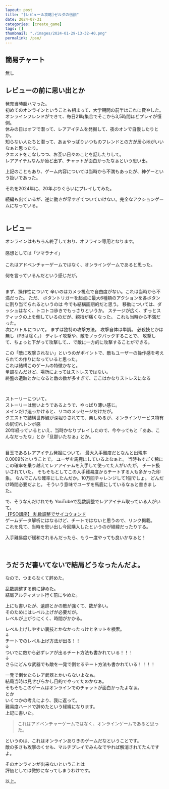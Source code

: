 ```yaml
---
layout: post
title: "[レビュー＆攻略]ゼルダの伝説"
date: 2024-07-31
categories: [create_game]
tags: []
thumbnail: "./images/2024-01-29-13-32-40.png"
permalink: /pso/
---
```


## 簡易チャート  
無し

## レビューの前に思い出とか
発売当時超ハマった。  
初めてのオンラインということも相まって、大学期間の前半はこれに費やした。  
オンラインフレンドができて、毎日21時集合でそこから3,5時間ほどプレイが恒例。  
休みの日はオフで潜って、レアアイテムを発掘して、夜のオンで自慢したりとか。  
知らない人たちと潜って、あぁやっぱりいつものフレンドとの方が居心地がいいなぁと思ったり。  
クエストをこなしつつ、お互い日々のことを話したりして。  
レアアイテムなんか殆ど出ず、チャットが面白かったなぁという思い出。  
  
上記のこともあり、ゲーム内容については当時から不満もあったが、神ゲーという扱いであった。  
  
それを2024年に、20年ぶりぐらいにプレイしてみた。  
  
続編も出ているが、逆に動きが早すぎてついていけない。完全なアクションゲームになっている。  
<br>


## レビュー
オンラインはもちろん終了しており、オフライン専用となります。  
<br>
感想としては「ツマラナイ」  
<br>
これはアドベンチャーゲームではなく、オンラインゲームであると思った。  
  
何を言っているんだという感じだが。  
  
<br>
まず、操作性について  
辛いのはカメラ視点で自由度がない。これは当時から不満だった。  
ただ、  
ボタントリガーを起点に最大6種類のアクションを各ボタンに割り当てられるというのは  
今でも結構画期的だと思う。  
移動については、ダッシュはなく、トコトコ歩きでもっさりというか。  
ステージが広く、ずっとスティックの上を倒しているのだが、親指が痛くなった。    
これも当時から不満だった。  

<br>
次にバトルについて。  
まずは独特の攻撃方法。  
攻撃自体は単調。  
必殺技とかは無し（PBは除く。）
ディレイ攻撃や、敵をノックバックすることで、
攻撃して、ちょっと下がって攻撃して、、で敵に一方的に攻撃することができる。  
  
この「敵に攻撃されない」というのがポイントで、敵もユーザーの操作感を考えられての作りになっていると思った。  
これは結構このゲームの特徴かなと。  
単調なんだけど、場所によってはストレスではない。  
終盤の遺跡とかになると敵の数が多すぎて、ここはかなりストレスになる  

<br>

ストーリーについて。  
ストーリーは無いようであるようで、やっぱり薄い感じ。  
メインだけ追っかけると、リコのメッセージだけだが。  
クエストで結構世界観が深堀りされてて、楽しめるが、オンラインサービス特有の尻切れトンボ感  
20年経っているといえ、当時かなりプレイしたので、今やってもと「ああ、こんなだったな」とか「旦那いたなぁ」とか。  
  
<br>
目玉であるレアアイテム発掘について。  
最大入手難度だとなんと出現率0.0009%ということで。  
ユーザを馬鹿にしているよなぁと。  
当時もすごく稀にこの確率を乗り越えてレアアイテムを入手して使ってた人がいたが。  
チート扱いされていた。  
そもそもとしてこの入手難易度からチートする人も多かった印象。  
なんでこんな確率にしたんだか。10万回チャレンジして1個でしょ。  
どんだけ時間必要だよと。  
そういう意味でユーザを馬鹿にしているなぁと書きました。  
  
で、そうなんだけれでも
YouTubeで乱数調整でレアアイテム取っている人がいて。  
[【PSO講座】 乱数調整でサイコウォンド](https://www.youtube.com/watch?v=eqZd0Qv3YkE)  
ゲームデータ解析にはなるけど、チートではないと思うので、リンク掲載。  
これを見て、当時を思い出し今回購入したというのが経緯だったりする。  
  
入手難易度が緩和されるんだったら、もう一度やっても良いかなぁと！  


<br>

## うだうだ書いてないで結局どうなったんだよ。
なので、つまらなくて辞めた。  
  
乱数調整する前に辞めた。  
結局アルティメット行く前にやめた。  
  
上にも書いたが、遺跡とかの敵が強くて、数が多い。  
そのためにはレベル上げが必要だが。  
レベルが上がりにくく、時間がかかる。  
  
レベル上げしやすい裏技とかなかったっけとネットを検索。  
↓  
チートでのレベル上げ方法が出る！！  
↓  
ついでに敵から必ずレアが出るチート方法も書かれている！！！  
↓  
さらにどんな武器でも敵を一発で倒せるチート方法も書かれている！！！！  
  
一発で倒せたらレア武器とかいらないよなぁ。  
結局当時は見せびらかし目的でやってたのかなぁ。  
そもそもこのゲームはオンラインでのチャットが面白かったよなぁ。  
とか  
いくつかの考えにより、我に返って。  
難易度ハードで辞めたという経緯になります。
<br>
上記に書いた。  

> これはアドベンチャーゲームではなく、オンラインゲームであると思った。  

というのは、これはオンラインありきのゲームだなということです。  
敵の多さも攻撃のくせも、マルチプレイでみんなでやれば解消されてたんですよ。  
  
そのオンラインが出来ないということは  
評価としては微妙になってしまうわけです。  
  

以上。  
<br>

